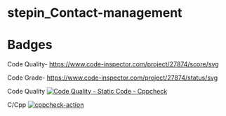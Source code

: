 # stepin_Contact-management
# Badges

Code Quality-
https://www.code-inspector.com/project/27874/score/svg

Code Grade-
https://www.code-inspector.com/project/27874/status/svg

Code Quality
[![Code Quality - Static Code - Cppcheck](https://github.com/bandarishivani/stepin_contact-management/actions/workflows/cppcheck.yml/badge.svg)](https://github.com/bandarishivani/stepin_contact-management/actions/workflows/cppcheck.yml)

C/Cpp
[![cppcheck-action](https://github.com/bandarishivani/stepin_contact-management/actions/workflows/c-cpp.yml/badge.svg)](https://github.com/bandarishivani/stepin_contact-management/actions/workflows/c-cpp.yml)
